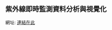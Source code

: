 ## 紫外線即時監測資料分析與視覺化 
網址: 
[連結在此](http://nbviewer.jupyter.org/github/lankokelly/Data-analysis/blob/master/%E7%B4%AB%E5%A4%96%E7%B7%9A%E5%8D%B3%E6%99%82%E7%9B%A3%E6%B8%AC%E8%B3%87%E6%96%99%E5%88%86%E6%9E%90%E8%88%87%E8%A6%96%E8%A6%BA%E5%8C%96.ipynb?flush_cache=true)
